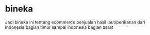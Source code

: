 # bineka
 Jadi bineka ini tentang ecommerce penjualan hasil laut/perikanan dari indonesia bagian timur sampai indonesia bagian barat
